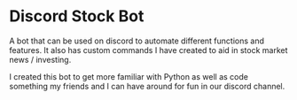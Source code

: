 # Discord Stock Bot
A bot that can be used on discord to automate different functions and features.
It also has custom commands I have created to aid in stock market news / investing.

I created this bot to get more familiar with Python as well as code something my friends and I can have around for fun in our discord channel.
